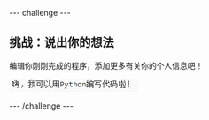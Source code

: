 \--- challenge \---

## 挑战：说出你的想法

编辑你刚刚完成的程序，添加更多有关你的个人信息吧！

![截图](images/me-mind.png)

\--- /challenge \---